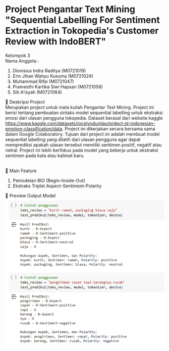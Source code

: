 # Project Pengantar Text Mining "Sequential Labelling For Sentiment Extraction in Tokopedia's Customer Review with IndoBERT" <br>

Kelompok 3 <br>
Nama Anggota : <br>
1. Dionisius Indra Raditya (M0721019) <br>
2. Erin Jihan Wahyu Kusuma (M0721024) <br>
3. Muhammad Rifai (M0721047) <br>
4. Pramesthi Kartika Siwi Hapsari (M0721058) <br>
5. Siti A'isyah (M0721064) <br>

📌 Deskripsi Project <br>
Merupakan project untuk mata kuliah Pengantar Text Mining. Project ini berisi tentang pembuatan sintaks model sequential labelling untuk ekstraksi emosi dari ulasan pengguna tokopedia. Dataset berasal dari website kaggle https://www.kaggle.com/datasets/jocelyndumlao/prdect-id-indonesian-emotion-classification/data. Project ini dikerjakan secara bersama sama dalam Google Colaboratory. Tujuan dari project ini adalah membuat model sequential labelling yang dilatih dari ulasan pengguna agar dapat memprediksi apakah ulasan tersebut memiliki sentimen positif, negatif atau netral. Project ini lebih berfokus pada model yang bekerja untuk ekstraksi sentimen pada kata atau kalimat baru. <br><br>

📌 Main Feature <br>
1. Pemodelan BIO (Begin-Inside-Out) <br>
2. Ekstraks Triplet Aspect-Sentiment-Polarity <br>

📌 Preview Output Model <br>
![Dashboard Preview](Preview/model_overview.png)

